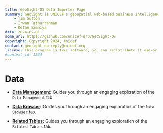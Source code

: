 ```yaml
---
title: GeoSight-OS Data Importer Page 
summary: GeoSight is UNICEF's geospatial web-based business intelligence platform.
    - Tim Sutton
    - Irwan Fathurrahman
    - Ketan Bamniya
date: 2024-09-01
some_url: https://github.com/unicef-drp/GeoSight-OS
copyright: Copyright 2024, Unicef
contact: geosight-no-reply@unicef.org
license: This program is free software; you can redistribute it and/or modify it under the terms of the GNU Affero General Public License as published by the Free Software Foundation; either version 3 of the License, or (at your option) any later version.
#context_id: 1234
---
```


# Data

* **[Data Management](./data-management.md):** Guides you through an engaging exploration of the `Data Management` tab.

* **[Data Browser](./data-browser.md):** Guides you through an engaging exploration of the `Data Browser` tab.

* **[Related Tables](./related-table.md):** Guides you through an engaging exploration of the `Related Tables` tab.

